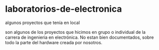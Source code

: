 # laboratorios-de-electronica
algunos proyectos que tenía en local

son algunos de los proyectos que hicimos en grupo o individual de la carrera
de ingenieria en electrónica.
No estan bien documentados, sobre todo la parte del hardware creada por nosotros.
